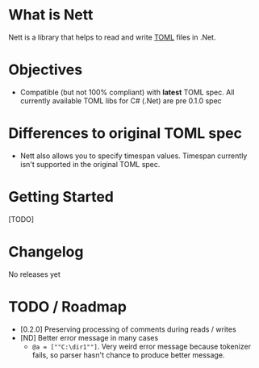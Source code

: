 # What is Nett
Nett is a library that helps to read and write [TOML](https://github.com/toml-lang/toml) files in .Net. 

# Objectives
+ Compatible (but not 100% compliant) with **latest** TOML spec. All currently available TOML libs for C# (.Net) are pre 0.1.0 spec 

# Differences to original TOML spec
* Nett also allows you to specify timespan values. Timespan currently isn't supported in the original 
TOML spec.

# Getting Started
[TODO]

# Changelog
No releases yet

# TODO / Roadmap
+ [0.2.0] Preserving processing of comments during reads / writes
+ [ND] Better error message in many cases
    +  `@a = [""C:\dir1""]`. Very weird error message because tokenizer fails, so parser hasn't chance to produce better message.

